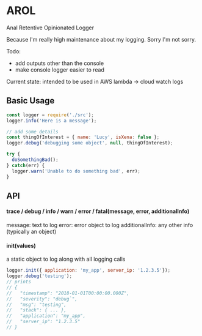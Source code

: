 # AROL

Anal Retentive Opinionated Logger

Because I'm really high maintenance about my logging. Sorry I'm not sorry.

Todo:
- add outputs other than the console
- make console logger easier to read

Current state: intended to be used in AWS lambda -> cloud watch logs

## Basic Usage
```javascript
const logger = require('./src');
logger.info('Here is a message');

// add some details
const thingOfInterest = { name: 'Lucy', isXena: false };
logger.debug('debugging some object', null, thingOfInterest);

try {
  doSomethingBad();
} catch(err) {
  logger.warn('Unable to do something bad', err);
}
```

## API
#### trace / debug / info / warn / error / fatal(message, error, additionalInfo)
message: text to log
error: error object to log
additionalInfo: any other info (typically an object)

#### init(values)
a static object to log along with all logging calls
```javascript
logger.init({ application: 'my_app', server_ip: '1.2.3.5'});
logger.debug('testing');
// prints
// {
//   "timestamp": "2018-01-01T00:00:00.000Z",
//   "severity": "debug`",
//   "msg": "testing",
//   "stack": { ... },
//   "application": "my_app",
//   "server_ip": "1.2.3.5"
// }
```
